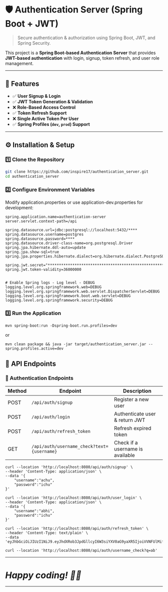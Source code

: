 # 🛡️ Authentication Server (Spring Boot + JWT)
> Secure authentication & authorization using Spring Boot, JWT, and Spring Security.

This project is a **Spring Boot-based Authentication Server** that provides **JWT-based authentication** with login, signup, token refresh, and user role management.

---

## 🚀 Features
- ✅ **User Signup & Login**
- ✅ **JWT Token Generation & Validation**
- ❌ **Role-Based Access Control**
- ✅ **Token Refresh Support**
- ❌ **Single Active Token Per User**
- ✅ **Spring Profiles (`dev`, `prod`) Support**

---

## ⚙️ **Installation & Setup**

### 1️⃣ **Clone the Repository**
```sh
git clone https://github.com/inspire17/authentication_server.git
cd authentication_server
```

### 2️⃣ **Configure Environment Variables**
Modify application.properties or use application-dev.properties for development:

```properties
spring.application.name=authentication-server
server.servlet.context-path=/api

spring.datasource.url=jdbc:postgresql://localhost:5432/****
spring.datasource.username=postgres
spring.datasource.password=****
spring.datasource.driver-class-name=org.postgresql.Driver
spring.jpa.hibernate.ddl-auto=update
spring.jpa.show-sql=true
spring.jpa.properties.hibernate.dialect=org.hibernate.dialect.PostgreSQLDialect

spring.jwt.secret="*******************************************************"
spring.jwt.token-validity=36000000


# Enable Spring logs - Log level - DEBUG
logging.level.org.springframework.web=DEBUG
logging.level.org.springframework.web.servlet.DispatcherServlet=DEBUG
logging.level.org.springframework.boot.web.servlet=DEBUG
logging.level.org.springframework.security=DEBUG
```

### 3️⃣ **Run the Application**
```shell
mvn spring-boot:run -Dspring-boot.run.profiles=dev
```
or
```shell
mvn clean package && java -jar target/authentication_server.jar --spring.profiles.active=dev
```

## 📌 API Endpoints

### 🔑 Authentication Endpoints

| Method | Endpoint                              | Description                          |
|--------|--------------------------------------|--------------------------------------|
| POST   | `/api/auth/signup`                   | Register a new user                 |
| POST   | `/api/auth/login`                    | Authenticate user & return JWT      |
| POST   | `/api/auth/refresh_token`            | Refresh expired token               |
| GET    | `/api/auth/username_check?text={username}` | Check if a username is available |

```shell
curl --location 'http://localhost:8080/api/auth/signup' \
--header 'Content-Type: application/json' \
--data '{
    "username":"achu",
    "password":"ichu"
}'

```

```shell
curl --location 'http://localhost:8080/api/auth/user_login' \
--header 'Content-Type: application/json' \
--data '{
    "username":"abhi",
    "password":"ichu"
}'
```

```shell
curl --location 'http://localhost:8080/api/auth/refresh_token' \
--header 'Content-Type: text/plain' \
--data 'eyJhbGciOiJIUzI1NiJ9.eyJhdXRob3JpdGllcyI6W3siYXV0aG9yaXR5IjoiVVNFUlMifV0sInN1YiI6ImFiaGkiLCJpYXQiOjE3MzgxNTA3MDAsImV4cCI6MTczODE4NjcwMH0.DTcpIy1ICLQ7iHhTMBGYtOu_n2WIrnhLgJkGTP6zIZk'
```

```shell
curl --location 'http://localhost:8080/api/auth/username_check?q=ab'
```

---
# *Happy coding! 🚀🔥*
---
